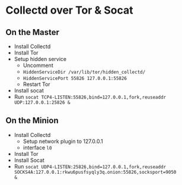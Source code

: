 Collectd over Tor & Socat
=========================

## On the Master

* Install Collectd
* Install Tor
* Setup hidden service
  * Uncomment 
  * <code>HiddenServiceDir /var/lib/tor/hidden_collectd/</code>
  * <code>HiddenServicePort 55826 127.0.0.1:55826</code>
  * Restart Tor
* Install socat
* Run <code>socat TCP4-LISTEN:55826,bind=127.0.0.1,fork,reuseaddr UDP:127.0.0.1:25826 &</code>

## On the Minion
* Install Collectd
  * Setup network plugin to 127.0.0.1
  * interface <code>l0</code>
* Install Tor
* Install Socat
* Run <code>socat UDP4-LISTEN:25826,bind=127.0.0.1,fork,reuseaddr SOCKS4A:127.0.0.1:rkwu6pusfsyqly3q.onion:55826,socksport=9050 &</code>
